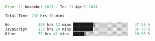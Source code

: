 <!--START_SECTION:waka-->

```rust
From: 21 November 2023 - To: 11 April 2024

Total Time: 292 hrs 38 mins

Go             139 hrs 12 mins █████████▒░░░░░░░░░░░░░░░   37.59 %
JavaScript     132 hrs 20 mins █████████░░░░░░░░░░░░░░░░   35.73 %
Other          77 hrs 42 mins  █████▒░░░░░░░░░░░░░░░░░░░   20.98 %
```

<!--END_SECTION:waka-->

